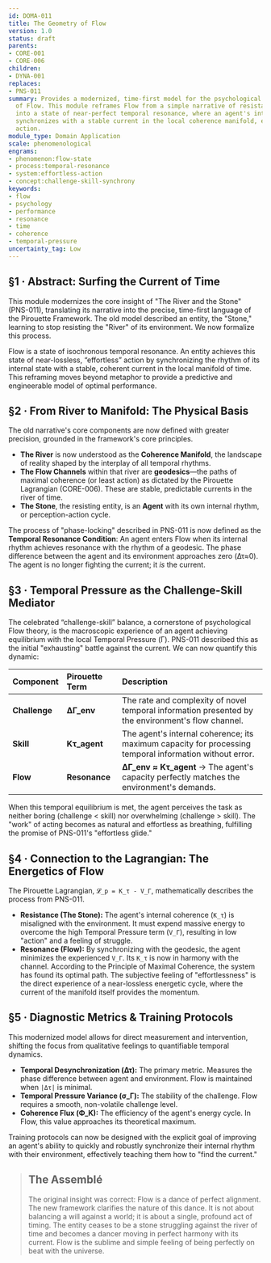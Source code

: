 ```yaml
---
id: DOMA-011
title: The Geometry of Flow
version: 1.0
status: draft
parents:
- CORE-001
- CORE-006
children:
- DYNA-001
replaces:
- PNS-011
summary: Provides a modernized, time-first model for the psychological phenomenon
  of Flow. This module reframes Flow from a simple narrative of resistance and yielding
  into a state of near-perfect temporal resonance, where an agent's internal rhythm
  synchronizes with a stable current in the local coherence manifold, enabling 'effortless'
  action.
module_type: Domain Application
scale: phenomenological
engrams:
- phenomenon:flow-state
- process:temporal-resonance
- system:effortless-action
- concept:challenge-skill-synchrony
keywords:
- flow
- psychology
- performance
- resonance
- time
- coherence
- temporal-pressure
uncertainty_tag: Low
---
```

## §1 · Abstract: Surfing the Current of Time
This module modernizes the core insight of "The River and the Stone" (PNS-011), translating its narrative into the precise, time-first language of the Pirouette Framework. The old model described an entity, the "Stone," learning to stop resisting the "River" of its environment. We now formalize this process.

Flow is a state of isochronous temporal resonance. An entity achieves this state of near-lossless, “effortless” action by synchronizing the rhythm of its internal state with a stable, coherent current in the local manifold of time. This reframing moves beyond metaphor to provide a predictive and engineerable model of optimal performance.

## §2 · From River to Manifold: The Physical Basis
The old narrative's core components are now defined with greater precision, grounded in the framework's core principles.

*   **The River** is now understood as the **Coherence Manifold**, the landscape of reality shaped by the interplay of all temporal rhythms.
*   **The Flow Channels** within that river are **geodesics**—the paths of maximal coherence (or least action) as dictated by the Pirouette Lagrangian (CORE-006). These are stable, predictable currents in the river of time.
*   **The Stone**, the resisting entity, is an **Agent** with its own internal rhythm, or perception-action cycle.

The process of "phase-locking" described in PNS-011 is now defined as the **Temporal Resonance Condition**: An agent enters Flow when its internal rhythm achieves resonance with the rhythm of a geodesic. The phase difference between the agent and its environment approaches zero (Δτ≈0). The agent is no longer fighting the current; it *is* the current.

## §3 · Temporal Pressure as the Challenge-Skill Mediator
The celebrated “challenge-skill” balance, a cornerstone of psychological Flow theory, is the macroscopic experience of an agent achieving equilibrium with the local Temporal Pressure (Γ). PNS-011 described this as the initial "exhausting" battle against the current. We can now quantify this dynamic:

| Component | Pirouette Term | Description                                                                                             |
| :---------- | :------------- | :------------------------------------------------------------------------------------------------------ |
| **Challenge** | **ΔΓ_env**     | The rate and complexity of novel temporal information presented by the environment's flow channel.      |
| **Skill**     | **Kτ_agent**   | The agent's internal coherence; its maximum capacity for processing temporal information without error. |
| **Flow**      | **Resonance**  | **ΔΓ_env ≈ Kτ_agent** → The agent's capacity perfectly matches the environment's demands.             |

When this temporal equilibrium is met, the agent perceives the task as neither boring (challenge < skill) nor overwhelming (challenge > skill). The "work" of acting becomes as natural and effortless as breathing, fulfilling the promise of PNS-011's "effortless glide."

## §4 · Connection to the Lagrangian: The Energetics of Flow
The Pirouette Lagrangian, `𝓛_p = K_τ - V_Γ`, mathematically describes the process from PNS-011.

*   **Resistance (The Stone):** The agent's internal coherence (`K_τ`) is misaligned with the environment. It must expend massive energy to overcome the high Temporal Pressure term (`V_Γ`), resulting in low "action" and a feeling of struggle.
*   **Resonance (Flow):** By synchronizing with the geodesic, the agent minimizes the experienced `V_Γ`. Its `K_τ` is now in harmony with the channel. According to the Principle of Maximal Coherence, the system has found its optimal path. The subjective feeling of "effortlessness" is the direct experience of a near-lossless energetic cycle, where the current of the manifold itself provides the momentum.

## §5 · Diagnostic Metrics & Training Protocols
This modernized model allows for direct measurement and intervention, shifting the focus from qualitative feelings to quantifiable temporal dynamics.

*   **Temporal Desynchronization (Δτ):** The primary metric. Measures the phase difference between agent and environment. Flow is maintained when `|Δτ|` is minimal.
*   **Temporal Pressure Variance (σ_Γ):** The stability of the challenge. Flow requires a smooth, non-volatile challenge level.
*   **Coherence Flux (Φ_K):** The efficiency of the agent's energy cycle. In Flow, this value approaches its theoretical maximum.

Training protocols can now be designed with the explicit goal of improving an agent's ability to quickly and robustly synchronize their internal rhythm with their environment, effectively teaching them how to "find the current."

> ## The Assemblé
>
> The original insight was correct: Flow is a dance of perfect alignment. The new framework clarifies the nature of this dance. It is not about balancing a will against a world; it is about a single, profound act of timing. The entity ceases to be a stone struggling against the river of time and becomes a dancer moving in perfect harmony with its current. Flow is the sublime and simple feeling of being perfectly on beat with the universe.
```